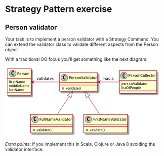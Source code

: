 # Strategy Pattern exercise
## Person validator
Your task is to implement a person validator with a Strategy Command. You can extend the validator class to validate different aspects from the Person object

With a traditional OO focus you'll get something like the next diagram:


![Person Validator class diagram](strategy-exercise-classes.png)

*Extra points*: If you implement this in Scala, Clojure or Java 8 avoiding the validator interface.